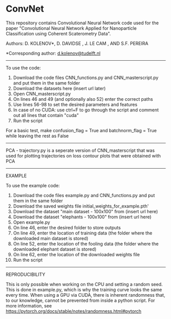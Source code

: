 # ConvNet
This repository contains Convolutional Neural Network code used for the paper "Convolutional Neural Network Applied for Nanoparticle Classification using Coherent Scaterometry Data". 

Authors: D. KOLENOV*, D. DAVIDSE , J. LE CAM , AND S.F. PEREIRA

*Corresponding author: d.kolenov@tudelft.nl

----------------------------------------------------------------------------------------------------------------------------------

To use the code:

1. Download the code files CNN_functions.py and CNN_masterscript.py and put them in the same folder
2. Download the datasets here (insert url later)
3. Open CNN_masterscript.py
2. On lines 46 and 49 (and optionally also 52) enter the correct paths
3. Use lines 56-98 to set the desired parameters and features
4. In case of no CUDA: use ctrl+F to go through the script and comment out all lines that contain "cuda"
5. Run the script

For a basic test, make confusion_flag = True and batchnorm_flag = True while leaving the rest as False

----------------------------------------------------------------------------------------------------------------------------------

PCA - trajectory.py is a seperate version of CNN_masterscript that was used for plotting trajectories on loss contour plots that were obtained with PCA

----------------------------------------------------------------------------------------------------------------------------------

EXAMPLE

To use the example code:

1. Download the code files example.py and CNN_functions.py and put them in the same folder
2. Download the saved weights file initial_weights_for_example.pth'
3. Download the dataset "main dataset - 100x100" from (insert url here)
4. Download the dataset "elephants - 100x100" from (insert url here)
5. Open example.py
6. On line 46, enter the desired folder to store outputs
7. On line 49, enter the location of training data (the folder where the downloaded main dataset is stored)
8. On line 52, enter the location of the fooling data (the folder where the downloaded elephant dataset is stored)
9. On line 62, enter the location of the downloaded weights file
10. Run the script

----------------------------------------------------------------------------------------------------------------------------------

REPRODUCIBILITY

This is only possible when working on the CPU and setting a random seed. This is done in example.py, which is why the training curve looks the same every time. When using a GPU via CUDA, there is inherent randomness that, to our knowledge, cannot be prevented from inside a python script. For more information, see https://pytorch.org/docs/stable/notes/randomness.html#pytorch
